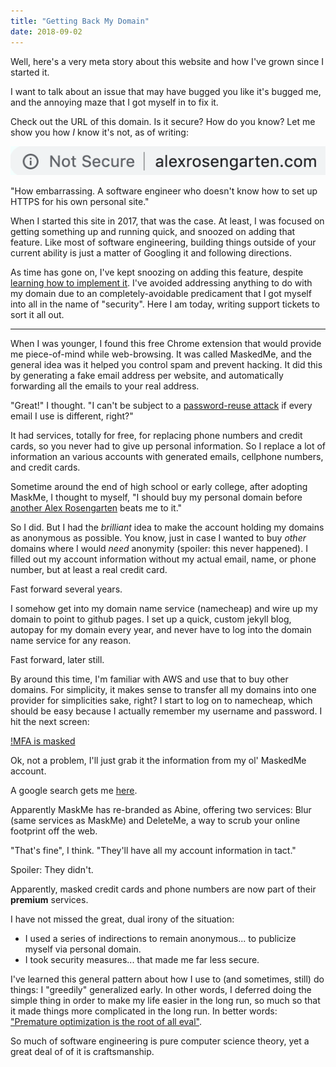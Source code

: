 ```yaml
---
title: "Getting Back My Domain"
date: 2018-09-02
---
```


Well, here's a very meta story about this website and how I've grown since I started it. 

I want to talk about an issue that may have bugged you like it's bugged me, and the annoying maze that I got 
myself in to fix it. 

Check out the URL of this domain. Is it secure? How do you know? Let me show you how *I* know it's not, as of writing: 

![I am not secure](/assets/alex-is-not-secure.png)

"How embarrassing. A software engineer who doesn't know how to set up HTTPS for his own personal site."

When I started this site in 2017, that was the case. At least, I was focused on getting something up and running quick, 
and snoozed on adding that feature. Like most of software engineering, building things outside of your current ability 
is just a matter of Googling it and following directions. 

As time has gone on, I've kept snoozing on adding this feature, despite 
[learning how to implement it](https://github.blog/2018-05-01-github-pages-custom-domains-https/).
I've avoided addressing anything to do with my domain due to an completely-avoidable predicament that I got 
myself into all in the name of "security". Here I am today, writing support tickets to sort it all out.

* * * 

When I was younger, I found this free Chrome extension that would provide me piece-of-mind while web-browsing. It was 
called MaskedMe, and the general idea was it helped you control spam and prevent hacking. It did this by generating a fake 
email address per website, and automatically forwarding all the emails to your real address. 

"Great!" I thought. "I can't be subject to a [password-reuse attack](https://xkcd.com/792/) if every email I use is different, right?"

It had services, totally for free, for replacing phone numbers and credit cards, so you never had to give up personal information. 
So I replace a lot of information an various accounts with generated emails, cellphone numbers, and credit cards. 

Sometime around the end of high school or early college, after adopting MaskMe, I thought to myself,
 "I should buy my personal domain before [another Alex Rosengarten](https://www.facebook.com/public/Alex-Rosengarten) beats me to it."

So I did. But I had the *brilliant* idea to make the account holding my domains as anonymous as possible. 
You know, just in case I wanted to buy *other* domains where I would *need* anonymity (spoiler: this never happened). 
I filled out my account information without my actual email, name, or phone number, but at least a real credit card.


Fast forward several years. 

I somehow get into my domain name service (namecheap) and wire up my domain to point to github pages. I set up a quick, 
custom jekyll blog, autopay for my domain every year, and never have to log into the domain name service for any reason. 

Fast forward, later still.

By around this time, I'm familiar with AWS and use that to buy other domains. For simplicity, it makes sense to transfer 
all my domains into one provider for simplicities sake, right? 
I start to log on to namecheap, which should be easy because I actually remember my username and password. 
I hit the next screen: 

[!MFA is masked](_assets/namecheap-mfa-masked.png)

Ok, not a problem, I'll just grab it the information from my ol' MaskedMe account. 

A google search gets me [here](https://www.abine.com/).

Apparently MaskMe has re-branded as Abine, offering two services: Blur (same services as MaskMe) and DeleteMe, a way to 
scrub your online footprint off the web.

"That's fine", I think. "They'll have all my account information in tact."

Spoiler: They didn't. 

Apparently, masked credit cards and phone numbers are now part of their **premium** services. 





I have not missed the great, dual irony of the situation: 
- I used a series of indirections to remain anonymous... to publicize myself via personal domain. 
- I took security measures... that made me far less secure.



I've learned this general pattern about how I use to (and sometimes, still) do things: I "greedily" generalized early. 
In other words, I deferred doing the simple thing in order to make my life easier in the long run, so much so that it made things more complicated in the long run. 
In better words: ["Premature optimization is the root of all eval"](https://en.wikiquote.org/wiki/Donald_Knuth#Computer_Programming_as_an_Art_(1974)).

So much of software engineering is pure computer science theory, yet a great deal of of it is craftsmanship. 

